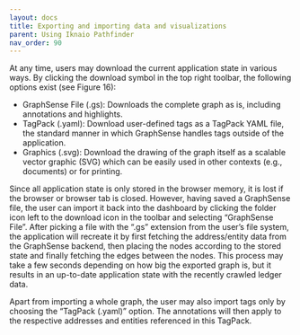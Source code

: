 ```yaml
---
layout: docs
title: Exporting and importing data and visualizations
parent: Using Iknaio Pathfinder
nav_order: 90
---
```


At any time, users may download the current application state in various ways. By clicking the download symbol   in the top right toolbar, the following options exist (see Figure 16):

* GraphSense File (.gs): Downloads the complete graph as is, including annotations and highlights.
* TagPack (.yaml): Download user-defined tags as a TagPack YAML file, the standard manner in which GraphSense handles tags outside of the application.
* Graphics (.svg): Download the drawing of the graph itself as a scalable vector graphic (SVG) which can be easily used in other contexts (e.g., documents) or for printing.

Since all application state is only stored in the browser memory, it is lost if the browser or
browser tab is closed. However, having saved a GraphSense file, the user can import it back
into the dashboard by clicking the folder icon left to the download icon in the toolbar and selecting “GraphSense File”. After picking a file with the “.gs” extension from the user’s file system, the application will recreate it by first fetching the address/entity data from the GraphSense backend, then placing the nodes according to the stored state and finally fetching the edges between the nodes. This process may take a few seconds depending on how big the exported graph is, but it results in an up-to-date application state with the recently crawled ledger data.

Apart from importing a whole graph, the user may also import tags only by choosing the “TagPack (.yaml)” option. The annotations will then apply to the respective addresses and entities referenced in this TagPack.

